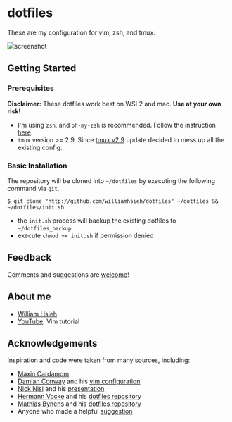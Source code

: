 # dotfiles
These are my configuration for vim, zsh, and tmux.

![screenshot](https://i.imgur.com/1I6as6m.png)

## Getting Started
### Prerequisites
**Disclaimer:** These dotfiles work best on WSL2 and mac. **Use at your own risk!**

* I'm using ```zsh```, and ```oh-my-zsh``` is recommended. Follow the instruction [here](https://github.com/robbyrussell/oh-my-zsh).
* ```tmux``` version >= 2.9. Since [tmux v2.9](https://github.com/tmux/tmux/issues/1689) update decided to mess up all the existing config.

### Basic Installation
The repository will be cloned into ```~/dotfiles``` by executing the following command via ```git```.
```
$ git clone "http://github.com/williamhsieh/dotfiles" ~/dotfiles && ~/dotfiles/init.sh
```
* the ```init.sh``` process will backup the existing dotfiles to ```~/dotfiles_backup```
* execute ```chmod +x init.sh``` if permission denied

## Feedback
Comments and suggestions are [welcome](https://github.com/WilliamHsieh/dotfiles/issues)!

## About me
* [William Hsieh](https://github.com/williamhsieh/)
* [YouTube](https://www.youtube.com/playlist?list=PL9_ICC0aO5tjEbqj4ivBFsafBx8Rw74fg): Vim tutorial

## Acknowledgements
Inspiration and code were taken from many sources, including:
* [Maxin Cardamom](https://github.com/changemewtf/no_plugins)
* [Damian Conway](http://damian.conway.org/About_us/Bio_formal.html) and his [vim configuration](https://github.com/thoughtstream/Damian-Conway-s-Vim-Setup)
* [Nick Nisi](https://nicknisi.com/) and his [presentation](https://github.com/nicknisi/vim-workshop)
* [Hermann Vocke](https://www.hamvocke.com/) and his [dotfiles repository](https://github.com/hamvocke/dotfiles)
* [Mathias Bynens](https://mathiasbynens.be/) and his [dotfiles repository](https://github.com/mathiasbynens/dotfiles/)
* Anyone who made a helpful [suggestion](https://github.com/WilliamHsieh/dotfiles/issues)

